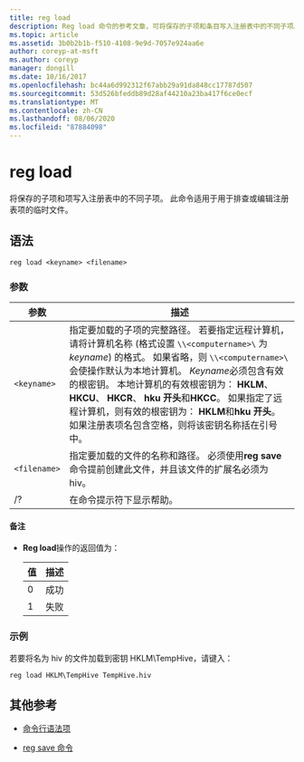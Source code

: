 ```yaml
---
title: reg load
description: Reg load 命令的参考文章，可将保存的子项和条目写入注册表中的不同子项。
ms.topic: article
ms.assetid: 3b0b2b1b-f510-4108-9e9d-7057e924aa6e
author: coreyp-at-msft
ms.author: coreyp
manager: dongill
ms.date: 10/16/2017
ms.openlocfilehash: bc44a6d992312f67abb29a91da848cc17787d507
ms.sourcegitcommit: 53d526bfeddb89d28af44210a23ba417f6ce0ecf
ms.translationtype: MT
ms.contentlocale: zh-CN
ms.lasthandoff: 08/06/2020
ms.locfileid: "87884098"
---
```

# <a name="reg-load"></a>reg load

将保存的子项和项写入注册表中的不同子项。 此命令适用于用于排查或编辑注册表项的临时文件。

## <a name="syntax"></a>语法

```
reg load <keyname> <filename>
```

### <a name="parameters"></a>参数

| 参数 | 描述 |
|--|--|
| `<keyname>` | 指定要加载的子项的完整路径。 若要指定远程计算机，请将计算机名称 (格式设置 `\\<computername>\` 为*keyname*) 的格式。 如果省略，则 `\\<computername>\` 会使操作默认为本地计算机。 *Keyname*必须包含有效的根密钥。 本地计算机的有效根密钥为： **HKLM**、 **HKCU**、 **HKCR**、 **hku 开头**和**HKCC**。 如果指定了远程计算机，则有效的根密钥为： **HKLM**和**hku 开头**。 如果注册表项名包含空格，则将该密钥名称括在引号中。  |
| `<filename>` | 指定要加载的文件的名称和路径。 必须使用**reg save**命令提前创建此文件，并且该文件的扩展名必须为 hiv。 |
| /? | 在命令提示符下显示帮助。 |

#### <a name="remarks"></a>备注

- **Reg load**操作的返回值为：

    | 值 | 描述 |
    |--|--|
    | 0 | 成功 |
    | 1 | 失败 |

### <a name="examples"></a>示例

若要将名为 hiv 的文件加载到密钥 HKLM\TempHive，请键入：

```
reg load HKLM\TempHive TempHive.hiv
```

## <a name="additional-references"></a>其他参考

- [命令行语法项](command-line-syntax-key.md)

- [reg save 命令](reg-save.md)
